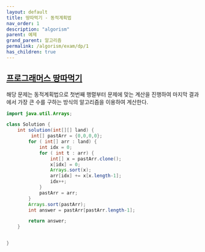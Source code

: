 ```yaml
---
layout: default
title: 땅따먹기 - 동적계획법
nav_order: 1
description: "algorism"
parent: 예제
grand_parent: 알고리즘
permalink: /algorism/exam/dp/1
has_children: true
---
```


## [프로그래머스 땅따먹기](https://programmers.co.kr/learn/courses/30/lessons/12913)
해당 문제는 동적계획법으로 첫번째 행렬부터 문제에 맞는 계산을 진행하여 마지막 결과에서 가장 큰 수를 구하는 방식의 알고리즘을 이용하여 계산한다.

```java
import java.util.Arrays;

class Solution {
    int solution(int[][] land) {
         int[] pastArr = {0,0,0,0};
        for ( int[] arr : land) {
            int idx = 0;
            for ( int t : arr) {
                int[] x = pastArr.clone();
                x[idx] = 0;
                Arrays.sort(x);
                arr[idx] += x[x.length-1];
                idx++;
            }
            pastArr = arr;
        }
        Arrays.sort(pastArr);
        int answer = pastArr[pastArr.length-1];

        return answer;
    }


}
```